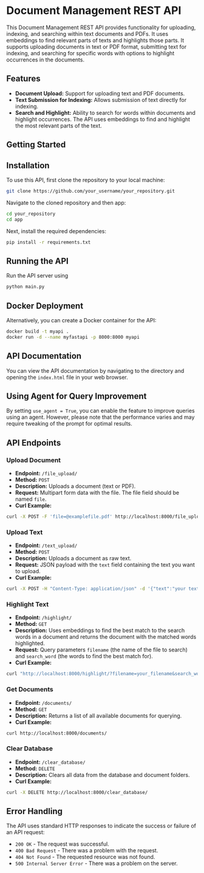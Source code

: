 # Document Management REST API

This Document Management REST API provides functionality for uploading, indexing, and searching within text documents and PDFs. It uses embeddings to find relevant parts of texts and highlights those parts. It supports uploading documents in text or PDF format, submitting text for indexing, and searching for specific words with options to highlight occurrences in the documents.

## Features

- **Document Upload:** Support for uploading text and PDF documents.
- **Text Submission for Indexing:** Allows submission of text directly for indexing.
- **Search and Highlight:** Ability to search for words within documents and highlight occurrences. The API uses embeddings to find and highlight the most relevant parts of the text.
## Getting Started

## Installation

To use this API, first clone the repository to your local machine:

```bash
git clone https://github.com/your_username/your_repository.git
```
Navigate to the cloned repository and then app:
```bash
cd your_repository
cd app
```
Next, install the required dependencies:
```bash
pip install -r requirements.txt
```
## Running the API

Run the API server using 
```bash
python main.py
```

## Docker Deployment

Alternatively, you can create a Docker container for the API:

```bash
docker build -t myapi .
docker run -d --name myfastapi -p 8000:8000 myapi
```

## API Documentation

You can view the API documentation by navigating to the directory and opening the `index.html` file in your web browser.

## Using Agent for Query Improvement

By setting `use_agent = True`, you can enable the feature to improve queries using an agent. However, please note that the performance varies and may require tweaking of the prompt for optimal results.

## API Endpoints

### Upload Document
- **Endpoint:** `/file_upload/`
- **Method:** `POST`
- **Description:** Uploads a document (text or PDF).
- **Request:** Multipart form data with the file. The file field should be named `file`.
- **Curl Example:** 
```bash
curl -X POST -F 'file=@examplefile.pdf' http://localhost:8000/file_upload/
```


### Upload Text
- **Endpoint:** `/text_upload/`
- **Method:** `POST`
- **Description:** Uploads a document as raw text.
- **Request:** JSON payload with the `text` field containing the text you want to upload.
- **Curl Example:** 
```bash
curl -X POST -H "Content-Type: application/json" -d '{"text":"your text here"}' http://localhost:8000/text_upload/
```

### Highlight Text
- **Endpoint:** `/highlight/`
- **Method:** `GET`
- **Description:** Uses embeddings to find the best match to the search words in a document and returns the document with the matched words highlighted.
- **Request:** Query parameters `filename` (the name of the file to search) and `search_word` (the words to find the best match for).
- **Curl Example:** 
```bash
curl "http://localhost:8000/highlight/?filename=your_filename&search_word=your_search_word"
```

### Get Documents
- **Endpoint:** `/documents/`
- **Method:** `GET`
- **Description:** Returns a list of all available documents for querying.
- **Curl Example:** 
```bash
curl http://localhost:8000/documents/
```

### Clear Database
- **Endpoint:** `/clear_database/`
- **Method:** `DELETE`
- **Description:** Clears all data from the database and document folders.
- **Curl Example:** 
```bash
curl -X DELETE http://localhost:8000/clear_database/
```

## Error Handling

The API uses standard HTTP responses to indicate the success or failure of an API request:

- `200 OK` - The request was successful.
- `400 Bad Request` - There was a problem with the request.
- `404 Not Found` - The requested resource was not found.
- `500 Internal Server Error` - There was a problem on the server.


